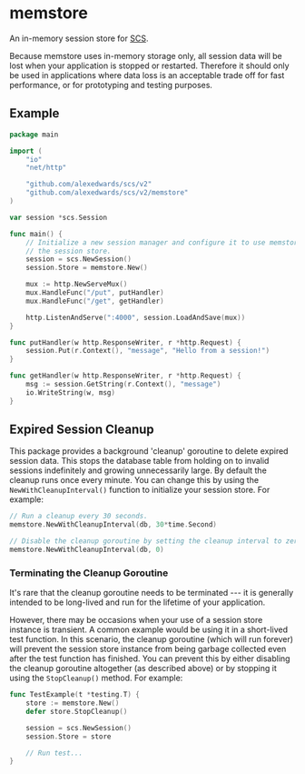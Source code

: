 # memstore

An in-memory session store for [SCS](https://github.com/alexedwards/scs).


Because memstore uses in-memory storage only, all session data will be lost when your application is stopped or restarted. Therefore it should only be used in applications where data loss is an acceptable trade off for fast performance, or for prototyping and testing purposes.

## Example

```go
package main

import (
	"io"
	"net/http"

	"github.com/alexedwards/scs/v2"
	"github.com/alexedwards/scs/v2/memstore"
)

var session *scs.Session

func main() {
	// Initialize a new session manager and configure it to use memstore as
	// the session store.
	session = scs.NewSession()
	session.Store = memstore.New()

	mux := http.NewServeMux()
	mux.HandleFunc("/put", putHandler)
	mux.HandleFunc("/get", getHandler)

	http.ListenAndServe(":4000", session.LoadAndSave(mux))
}

func putHandler(w http.ResponseWriter, r *http.Request) {
	session.Put(r.Context(), "message", "Hello from a session!")
}

func getHandler(w http.ResponseWriter, r *http.Request) {
	msg := session.GetString(r.Context(), "message")
	io.WriteString(w, msg)
}
```

## Expired Session Cleanup

This package provides a background 'cleanup' goroutine to delete expired session data. This stops the database table from holding on to invalid sessions indefinitely and growing unnecessarily large. By default the cleanup runs once every minute. You can change this by using the `NewWithCleanupInterval()` function to initialize your session store. For example:

```go
// Run a cleanup every 30 seconds.
memstore.NewWithCleanupInterval(db, 30*time.Second)

// Disable the cleanup goroutine by setting the cleanup interval to zero.
memstore.NewWithCleanupInterval(db, 0)
```

### Terminating the Cleanup Goroutine

It's rare that the cleanup goroutine needs to be terminated --- it is generally intended to be long-lived and run for the lifetime of your application.

However, there may be occasions when your use of a session store instance is transient. A common example would be using it in a short-lived test function. In this scenario, the cleanup goroutine (which will run forever) will prevent the session store instance from being garbage collected even after the test function has finished. You can prevent this by either disabling the cleanup goroutine altogether (as described above) or by stopping it using the `StopCleanup()` method. For example:

```go
func TestExample(t *testing.T) {
    store := memstore.New()
    defer store.StopCleanup()

    session = scs.NewSession()
	session.Store = store

    // Run test...
}
```